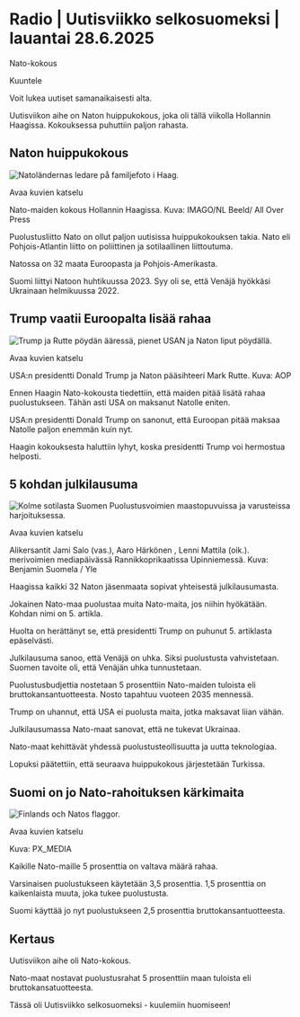 # Radio | Uutisviikko selkosuomeksi | lauantai 28.6.2025

Nato-kokous

Kuuntele

Voit lukea uutiset samanaikaisesti alta.

Uutisviikon aihe on Naton huippukokous, joka oli tällä viikolla Hollannin Haagissa. Kokouksessa puhuttiin paljon rahasta.

## Naton huippukokous

![Natoländernas ledare på familjefoto i Haag.](https://images.cdn.yle.fi/image/upload/c_crop,h_4507,w_8050,x_0,y_503/ar_1.7777777777777777,c_fill,g_faces,h_431,w_767/dpr_1.0/q_auto:eco/f_auto/fl_lossy/v1750855218/39-1485836685bee13a657a)

Avaa kuvien katselu

Nato-maiden kokous Hollannin Haagissa. Kuva: IMAGO/NL Beeld/ All Over Press

Puolustusliitto Nato on ollut paljon uutisissa huippukokouksen takia. Nato eli Pohjois-Atlantin liitto on poliittinen ja sotilaallinen liittoutuma.

Natossa on 32 maata Euroopasta ja Pohjois-Amerikasta.

Suomi liittyi Natoon huhtikuussa 2023. Syy oli se, että Venäjä hyökkäsi Ukrainaan helmikuussa 2022.

## Trump vaatii Euroopalta lisää rahaa

![Trump ja Rutte pöydän ääressä, pienet USAN ja Naton liput pöydällä. ](https://images.cdn.yle.fi/image/upload/c_crop,h_3372,w_5996,x_0,y_585/ar_1.7777777777777777,c_fill,g_faces,h_431,w_767/dpr_1.0/q_auto:eco/f_auto/fl_lossy/v1750878423/39-1485986685c46afd99f5)

Avaa kuvien katselu

USA:n presidentti Donald Trump ja Naton pääsihteeri Mark Rutte. Kuva: AOP

Ennen Haagin Nato-kokousta tiedettiin, että maiden pitää lisätä rahaa puolustukseen. Tähän asti USA on maksanut Natolle eniten.

USA:n presidentti Donald Trump on sanonut, että Euroopan pitää maksaa Natolle paljon enemmän kuin nyt.

Haagin kokouksesta haluttiin lyhyt, koska presidentti Trump voi hermostua helposti.

## 5 kohdan julkilausuma

![Kolme sotilasta Suomen Puolustusvoimien maastopuvuissa ja varusteissa harjoituksessa.](https://images.cdn.yle.fi/image/upload/c_crop,h_3375,w_6000,x_0,y_0/ar_1.7777777777777777,c_fill,g_faces,h_431,w_767/dpr_1.0/q_auto:eco/f_auto/fl_lossy/v1743495290/39-144381967ea8e417f7bf)

Avaa kuvien katselu

Alikersantit Jami Salo (vas.), Aaro Härkönen , Lenni Mattila (oik.). merivoimien mediapäivässä Rannikkoprikaatissa Upinniemessä. Kuva: Benjamin Suomela / Yle

Haagissa kaikki 32 Naton jäsenmaata sopivat yhteisestä julkilausumasta.

Jokainen Nato-maa puolustaa muita Nato-maita, jos niihin hyökätään. Kohdan nimi on 5. artikla.

Huolta on herättänyt se, että presidentti Trump on puhunut 5. artiklasta epäselvästi.

Julkilausuma sanoo, että Venäjä on uhka. Siksi puolustusta vahvistetaan. Suomen tavoite oli, että Venäjän uhka tunnustetaan.

Puolustusbudjettia nostetaan 5 prosenttiin Nato-maiden tuloista eli bruttokansantuotteesta. Nosto tapahtuu vuoteen 2035 mennessä.

Trump on uhannut, että USA ei puolusta maita, jotka maksavat liian vähän.

Julkilausumassa Nato-maat sanovat, että ne tukevat Ukrainaa.

Nato-maat kehittävät yhdessä puolustusteollisuutta ja uutta teknologiaa.

Lopuksi päätettiin, että seuraava huippukokous järjestetään Turkissa.

## Suomi on jo Nato-rahoituksen kärkimaita

![Finlands och Natos flaggor.](https://images.cdn.yle.fi/image/upload/c_crop,h_3375,w_6000,x_0,y_500/ar_1.7777777777777777,c_fill,g_faces,h_431,w_767/dpr_1.0/q_auto:eco/f_auto/fl_lossy/v1669891021/39-10421866388837d94603)

Avaa kuvien katselu

Kuva: PX_MEDIA

Kaikille Nato-maille 5 prosenttia on valtava määrä rahaa.

Varsinaisen puolustukseen käytetään 3,5 prosenttia. 1,5 prosenttia on kaikenlaista muuta, joka tukee puolustusta.

Suomi käyttää jo nyt puolustukseen 2,5 prosenttia bruttokansantuotteesta.

## Kertaus

Uutisviikon aihe oli Nato-kokous.

Nato-maat nostavat puolustusrahat 5 prosenttiin maan tuloista eli bruttokansatuotteesta.

Tässä oli Uutisviikko selkosuomeksi - kuulemiin huomiseen!
